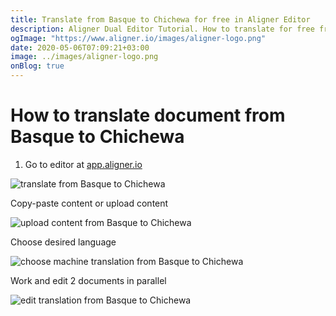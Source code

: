 ```yaml
---
title: Translate from Basque to Chichewa for free in Aligner Editor
description: Aligner Dual Editor Tutorial. How to translate for free from Basque to Chichewa. Aligner is multilingual document management platform. 
ogImage: "https://www.aligner.io/images/aligner-logo.png"
date: 2020-05-06T07:09:21+03:00
image: ../images/aligner-logo.png
onBlog: true
---
```


# How to translate document from Basque to Chichewa

1. Go to editor at [app.aligner.io](https://app.aligner.io "Aligner App web page")

![translate from Basque to Chichewa](../aligner-blank-editor.png "translate from Basque to Chichewa")

Copy-paste content or upload content

![upload content from Basque to Chichewa](../aligner-uploaded-document.png "upload content from Basque to Chichewa")

Choose desired language

![choose machine translation from Basque to Chichewa](../aligner-language-dropdown.png "choose machine translation from Basque to Chichewa")

Work and edit 2 documents in parallel

![edit translation from Basque to Chichewa](../aligner-double-sitded-editor.png "edit translation from Basque to Chichewa")

